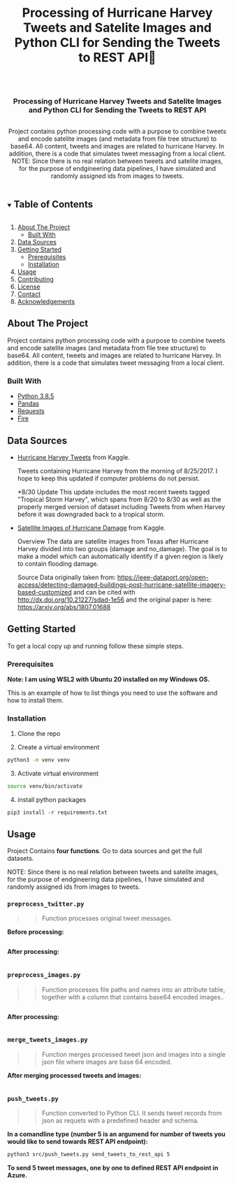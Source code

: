 <h1 align="center"> Processing of Hurricane Harvey Tweets and Satelite Images and Python CLI for Sending the Tweets to REST API👋</h1>


<p align="center">
<img src="./img/landing.PNG" alt="">
<p>


<br />
<p align="center">

  <h3 align="center">Processing of Hurricane Harvey Tweets and Satelite Images and Python CLI for Sending the Tweets to REST API</h3>

  <p align="center">
  <img src="https://github.com/othneildrew/Best-README-Template/raw/master/images/logo.png" alt="">
  <p>

  

  <p align="center">
    Project contains python processing code with a purpose to combine tweets and encode satelite images (and metadata from file tree structure) to base64. All content, tweets and images are related to hurricane Harvey. In addition, there is a code that simulates tweet messaging from a local client. NOTE: Since there is no real relation between tweets and satelite images, for the purpose of endgineering data pipelines, I have simulated and randomly assigned ids from images to tweets.
    <br />
  </p>
</p>


<!-- TABLE OF CONTENTS -->
<details open="open">
  <summary><h2 style="display: inline-block">Table of Contents</h2></summary>
  <ol>
    <li>
      <a href="#about-the-project">About The Project</a>
      <ul>
        <li><a href="#built-with">Built With</a></li>
      </ul>
    </li>
     <li><a href="#data-sources">Data Sources</a></li>
    <li>
      <a href="#getting-started">Getting Started</a>
      <ul>
        <li><a href="#prerequisites">Prerequisites</a></li>
        <li><a href="#installation">Installation</a></li>
      </ul>
    </li>
    <li><a href="#usage">Usage</a></li>
    <li><a href="#contributing">Contributing</a></li>
    <li><a href="#license">License</a></li>
    <li><a href="#contact">Contact</a></li>
    <li><a href="#acknowledgements">Acknowledgements</a></li>
  </ol>
</details>

<!-- ABOUT THE PROJECT -->
## About The Project

Project contains python processing code with a purpose to combine tweets and encode satelite images (and metadata from file tree structure) to base64. All content, tweets and images are related to hurricane Harvey. In addition, there is a code that simulates tweet messaging from a local client.

### Built With

* [Python 3.8.5](https://www.python.org/downloads/release/python-385/)
* [Pandas](https://pandas.pydata.org/docs/)
* [Requests](https://2.python-requests.org/en/master/)
* [Fire](https://google.github.io/python-fire/)


## Data Sources

- [Hurricane Harvey Tweets](https://www.kaggle.com/dan195/hurricaneharvey) from Kaggle.

  Tweets containing Hurricane Harvey from the morning of 8/25/2017. I hope to keep this updated if computer problems do not persist.

  *8/30 Update
  This update includes the most recent tweets tagged "Tropical Storm Harvey", which spans from 8/20 to 8/30 as well as the properly merged version of dataset including Tweets from when Harvey before it was downgraded back to a tropical storm.

- [Satellite Images of Hurricane Damage](https://www.kaggle.com/kmader/satellite-images-of-hurricane-damage) from Kaggle.

  Overview
  The data are satellite images from Texas after Hurricane Harvey divided into two groups (damage and no_damage). The goal is to make a model which can automatically identify if a given region is likely to contain flooding damage.

  Source
  Data originally taken from: https://ieee-dataport.org/open-access/detecting-damaged-buildings-post-hurricane-satellite-imagery-based-customized and can be cited with http://dx.doi.org/10.21227/sdad-1e56 and the original paper is here: https://arxiv.org/abs/1807.01688



<!-- GETTING STARTED -->
## Getting Started

To get a local copy up and running follow these simple steps.

### Prerequisites

**Note: I am using WSL2 with Ubuntu 20 installed on my Windows OS.**

This is an example of how to list things you need to use the software and how to install them.

### Installation

1. Clone the repo 


2. Create a virtual environment  
  ```sh
  python3 -m venv venv
  ```

3. Activate virtual environment  
  ```sh
  source venv/bin/activate
  ```

4. install python packages
  ```shf
  pip3 install -r requirements.txt
  ```


<!-- USAGE EXAMPLES -->
## Usage

Project Contains **four functions**. 
Go to data sources and get the full datasets.

NOTE: Since there is no real relation between tweets and satelite images, for the purpose of endgineering data pipelines, I have simulated and randomly assigned ids from images to tweets.


###  `preprocess_twitter.py`

>> Function processes original tweet messages.

**Before processing:**

<p align="center">
  <img src="./img/tweets_before.png"" alt="">
<p>

**After processing:**

<p align="center">
  <img src="./img/tweets_after.png"" alt="">
<p>
  
###  `preprocess_images.py`

>> Function processes file paths and names into an attribute table, together with a column that contains base64 encoded images..

<p align="center">
  <img src="./img/images_before.png"" alt="">
<p>

**After processing:**

<p align="center">
  <img src="./img/images_after.png"" alt="">
<p>
  
### `merge_tweets_images.py`

>> Function merges processed tweet json and images into a single json file where images are base 64 encoded.

**After merging processed tweets and images:**

<p align="center">
  <img src="./img/tweets_images_merged.png"" alt="">
<p>
  
### `push_tweets.py`

>> Function converted to Python CLI. It sends tweet records from json as requets with a predefined header and schema. 

**In a comandline type (number 5 is an argumend for number of tweets you would like to send towards REST API endpoint):**

```sh
python3 src/push_tweets.py send_tweets_to_rest_api 5
```

**To send 5 tweet messages, one by one to defined REST API endpoint in Azure.**

<p align="center">
  <img src="./img/send_tweets.png"" alt="">
<p>





